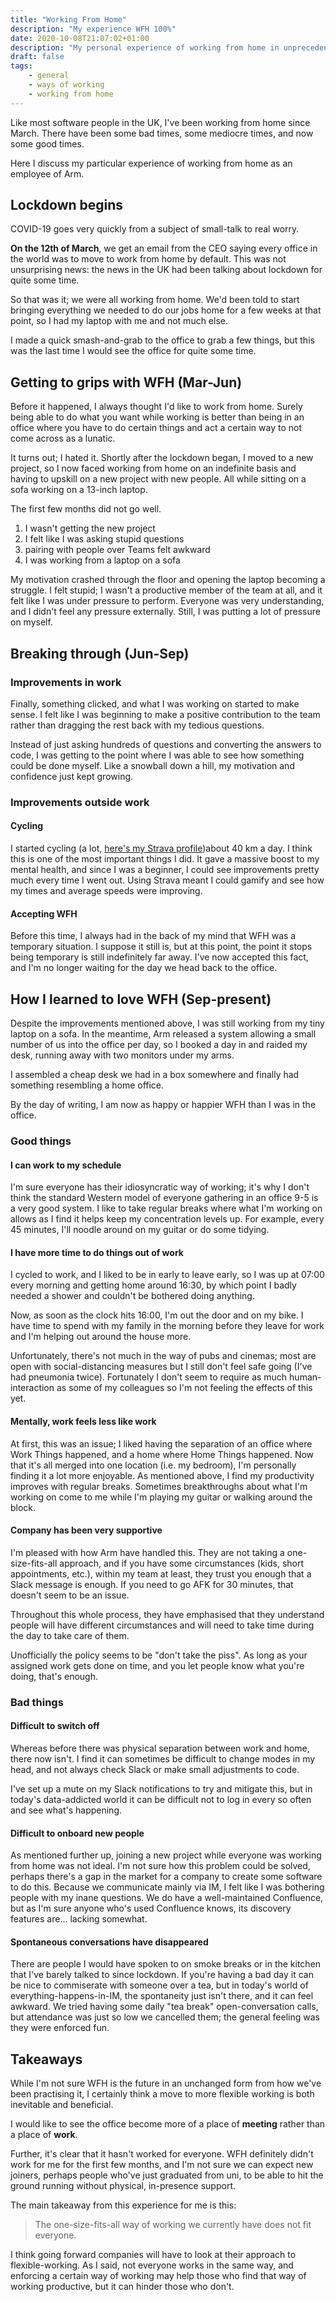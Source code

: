 ```yaml
---
title: "Working From Home"
description: "My experience WFH 100%"
date: 2020-10-08T21:07:02+01:00
description: "My personal experience of working from home in unprecedented times: the good, the bad, and the actually pretty OK"
draft: false
tags:
    - general
    - ways of working
    - working from home
---
```


Like most software people in the UK, I've been working from home since March.
There have been some bad times, some mediocre times, and now some good times.

Here I discuss my particular experience of working from home as an employee of
Arm.

## Lockdown begins

COVID-19 goes very quickly from a subject of small-talk to real worry.

**On the 12th of March**, we get an email from the CEO saying every office in
the world was to move to work from home by default. This was not unsurprising
news: the news in the UK had been talking about lockdown for quite some time.

So that was it; we were all working from home. We'd been told to start bringing
everything we needed to do our jobs home for a few weeks at that point, so I had
my laptop with me and not much else.

I made a quick smash-and-grab to the office to grab a few things, but this was
the last time I would see the office for quite some time.

## Getting to grips with WFH (Mar-Jun)

Before it happened, I always thought I'd like to work from home. Surely being
able to do what you want while working is better than being in an office where
you have to do certain things and act a certain way to not come across as a
lunatic.

It turns out; I hated it. Shortly after the lockdown began, I moved to a new
project, so I now faced working from home on an indefinite basis and having to
upskill on a new project with new people. All while sitting on a sofa working on
a 13-inch laptop.

The first few months did not go well.

1. I wasn't getting the new project
2. I felt like I was asking stupid questions
3. pairing with people over Teams felt awkward
4. I was working from a laptop on a sofa

My motivation crashed through the floor and opening the laptop becoming a
struggle. I felt stupid; I wasn't a productive member of the team at all, and it
felt like I was under pressure to perform. Everyone was very understanding, and
I didn't feel any pressure externally. Still, I was putting a lot of pressure on
myself.

## Breaking through (Jun-Sep)

### Improvements in work

Finally, something clicked, and what I was working on started to make sense. I
felt like I was beginning to make a positive contribution to the team rather
than dragging the rest back with my tedious questions.

Instead of just asking hundreds of questions and converting the answers to code,
I was getting to the point where I was able to see how something could be done
myself. Like a snowball down a hill, my motivation and confidence just kept
growing.

### Improvements outside work

#### Cycling

I started cycling (a lot, [here's my Strava
profile](https://www.strava.com/athletes/15811815))about 40 km a day. I think
this is one of the most important things I did. It gave a massive boost to my
mental health, and since I was a beginner, I could see improvements pretty much
every time I went out. Using Strava meant I could gamify and see how my times
and average speeds were improving.

#### Accepting WFH

Before this time, I always had in the back of my mind that WFH was a temporary
situation. I suppose it still is, but at this point, the point it stops being
temporary is still indefinitely far away. I've now accepted this fact, and I'm
no longer waiting for the day we head back to the office.

## How I learned to love WFH (Sep-present)

Despite the improvements mentioned above, I was still working from my tiny
laptop on a sofa. In the meantime, Arm released a system allowing a small number
of us into the office per day, so I booked a day in and raided my desk, running
away with two monitors under my arms.

I assembled a cheap desk we had in a box somewhere and finally had something
resembling a home office.

By the day of writing, I am now as happy or happier WFH than I was in the
office.

### Good things

#### I can work to my schedule

I'm sure everyone has their idiosyncratic way of working; it's why I don't think
the standard Western model of everyone gathering in an office 9-5 is a very good
system. I like to take regular breaks where what I'm working on allows as I find
it helps keep my concentration levels up. For example, every 45 minutes, I'll
noodle around on my guitar or do some tidying.

#### I have more time to do things out of work

I cycled to work, and I liked to be in early to leave early, so I was up at
07:00 every morning and getting home around 16:30, by which point I badly needed
a shower and couldn't be bothered doing anything.

Now, as soon as the clock hits 16:00, I'm out the door and on my bike. I have
time to spend with my family in the morning before they leave for work and I'm
helping out around the house more.

Unfortunately, there's not much in the way of pubs and cinemas; most are open
with social-distancing measures but I still don't feel safe going (I've had
pneumonia twice). Fortunately I don't seem to require as much human-interaction
as some of my colleagues so I'm not feeling the effects of this yet.

#### Mentally, work feels less like work

At first, this was an issue; I liked having the separation of an office where
Work Things happened, and a home where Home Things happened. Now that it's all
merged into one location (i.e. my bedroom), I'm personally finding it a lot more
enjoyable. As mentioned above, I find my productivity improves with regular
breaks. Sometimes breakthroughs about what I'm working on come to me while I'm
playing my guitar or walking around the block.

#### Company has been very supportive

I'm pleased with how Arm have handled this. They are not taking a
one-size-fits-all approach, and if you have some circumstances (kids, short
appointments, etc.), within my team at least, they trust you enough that a Slack
message is enough. If you need to go AFK for 30 minutes, that doesn't seem to be
an issue.

Throughout this whole process, they have emphasised that they understand people
will have different circumstances and will need to take time during the day to
take care of them.

Unofficially the policy seems to be "don't take the piss". As long as your
assigned work gets done on time, and you let people know what you're doing,
that's enough.

### Bad things

#### Difficult to switch off

Whereas before there was physical separation between work and home, there now
isn't. I find it can sometimes be difficult to change modes in my head, and not
always check Slack or make small adjustments to code.

I've set up a mute on my Slack notifications to try and mitigate this, but in
today's data-addicted world it can be difficult not to log in every so often and
see what's happening.

#### Difficult to onboard new people

As mentioned further up, joining a new project while everyone was working from
home was not ideal. I'm not sure how this problem could be solved, perhaps
there's a gap in the market for a company to create some software to do this.
Because we communicate mainly via IM, I felt like I was bothering people with my
inane questions. We do have a well-maintained Confluence, but as I'm sure anyone
who's used Confluence knows, its discovery features are... lacking somewhat.

#### Spontaneous conversations have disappeared

There are people I would have spoken to on smoke breaks or in the kitchen that
I've barely talked to since lockdown. If you're having a bad day it can be nice
to commiserate with someone over a tea, but in today's world of
everything-happens-in-IM, the spontaneity just isn't there, and it can feel
awkward. We tried having some daily "tea break" open-conversation calls, but
attendance was just so low we cancelled them; the general feeling was they were
enforced fun.

## Takeaways

While I'm not sure WFH is the future in an unchanged form from how we've been
practising it, I certainly think a move to more flexible working is both
inevitable and beneficial.

I would like to see the office become more of a place of **meeting** rather than
a place of **work**.

Further, it's clear that it hasn't worked for everyone. WFH definitely didn't
work for me for the first few months, and I'm not sure we can expect new
joiners, perhaps people who've just graduated from uni, to be able to hit the
ground running without physical, in-presence support.

The main takeaway from this experience for me is this:
> The one-size-fits-all way of working we currently have does not fit everyone.

I think going forward companies will have to look at their approach to
flexible-working. As I said, not everyone works in the same way, and enforcing a
certain way of working may help those who find that way of working productive,
but it can hinder those who don't.
